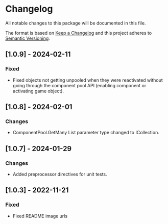 # Changelog
All notable changes to this package will be documented in this file.

The format is based on [Keep a Changelog](http://keepachangelog.com/en/1.0.0/)
and this project adheres to [Semantic Versioning](http://semver.org/spec/v2.0.0.html).

## [1.0.9] - 2024-02-11

### Fixed

- Fixed objects not getting unpooled when they were reactivated without going through the component pool API (enabling component or activating game object).

## [1.0.8] - 2024-02-01

### Changes

- ComponentPool.GetMany List parameter type changed to ICollection.

## [1.0.7] - 2024-01-29

### Changes

- Added preprocessor directives for unit tests.

## [1.0.3] - 2022-11-21

### Fixed

- Fixed README image urls